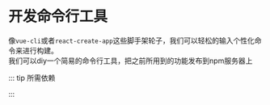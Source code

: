# 开发命令行工具

像`vue-cli`或者`react-create-app`这些脚手架轮子，我们可以轻松的输入个性化命令来进行构建。<br>
我们可以diy一个简易的命令行工具，把之前所用到的功能发布到npm服务器上<br>

::: tip 所需依赖

:::
